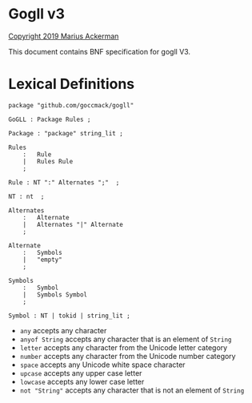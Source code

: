 # Gogll v3

[Copyright 2019 Marius Ackerman](License.txt)

This document contains BNF specification for gogll V3. 

# Lexical Definitions
```
package "github.com/goccmack/gogll"

GoGLL : Package Rules ;

Package : "package" string_lit ;

Rules
    :   Rule            
    |   Rules Rule      
    ;

Rule : NT ":" Alternates ";"  ;

NT : nt  ;

Alternates
    :   Alternate                   
    |   Alternates "|" Alternate    
    ;

Alternate
    :   Symbols                     
    |   "empty"                     
    ;

Symbols
    :   Symbol                      
    |   Symbols Symbol              
    ;

Symbol : NT | tokid | string_lit ;

```

-   `any` accepts any character
-   `anyof String` accepts any character that is an element of `String`
-   `letter` accepts any character from the Unicode letter category
-   `number` accepts any character from the Unicode number category
-   `space` accepts any Unicode white space character
-   `upcase` accepts any upper case letter
-   `lowcase` accepts any lower case letter
-   `not "String"` accepts any character that is not an element of `String`

